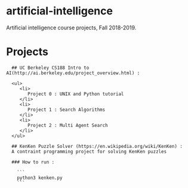 # artificial-intelligence
Artificial intelligence course projects, Fall 2018-2019.

# Projects

      ## UC Berkeley CS188 Intro to AI(http://ai.berkeley.edu/project_overview.html) :
   
      <ul>
         <li>
            Project 0 : UNIX and Python tutorial
         </li>
         <li>
            Project 1 : Search Algorithms
         </li>
         <li>
            Project 2 : Multi Agent Search
         </li>
      </ul>

      ## KenKen Puzzle Solver (https://en.wikipedia.org/wiki/KenKen) :
      A contraint programming project for solving KenKen puzzles
  
      ### How to run :

        ```
        python3 kenken.py
        ```
